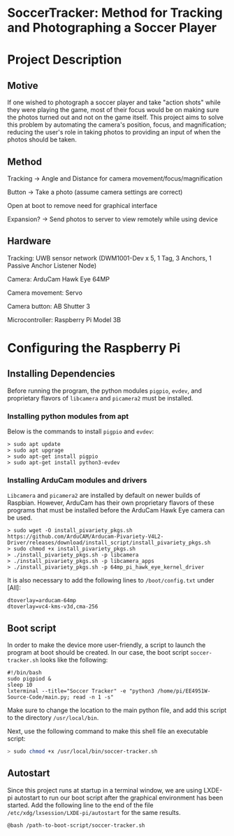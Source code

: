 # SoccerTracker: Method for Tracking and Photographing a Soccer Player

# Project Description

## Motive

If one wished to photograph a soccer player and take "action shots" while they were playing the game, most of their focus would be on making sure the photos turned out and not on the game itself. This project aims to solve this problem by automating the camera's position, focus, and magnification; reducing the user's role in taking photos to providing an input of when the photos should be taken.

## Method

Tracking -> Angle and Distance for camera movement/focus/magnification

Button -> Take a photo (assume camera settings are correct)

Open at boot to remove need for graphical interface

Expansion? -> Send photos to server to view remotely while using device

## Hardware

Tracking: UWB sensor network (DWM1001-Dev x 5, 1 Tag, 3 Anchors, 1 Passive Anchor Listener Node)

Camera: ArduCam Hawk Eye 64MP

Camera movement: Servo

Camera button: AB Shutter 3

Microcontroller: Raspberry Pi Model 3B

# Configuring the Raspberry Pi

## Installing Dependencies

Before running the program, the python modules `pigpio`, `evdev`, and proprietary flavors of `libcamera` and `picamera2` must be installed. 

### Installing python modules from apt

Below is the commands to install `pigpio` and `evdev`:

```shell
> sudo apt update
> sudo apt upgrage
> sudo apt-get install pigpio
> sudo apt-get install python3-evdev
```

### Installing ArduCam modules and drivers

`Libcamera` and `picamera2` are installed by default on newer builds of Raspbian. However, ArduCam has their own proprietary flavors of these programs that must be installed before the ArduCam Hawk Eye camera can be used.

```shell
> sudo wget -O install_pivariety_pkgs.sh https://github.com/ArduCAM/Arducam-Pivariety-V4L2-Driver/releases/download/install_script/install_pivariety_pkgs.sh
> sudo chmod +x install_pivariety_pkgs.sh
> ./install_pivariety_pkgs.sh -p libcamera
> ./install_pivariety_pkgs.sh -p libcamera_apps
> ./install_pivariety_pkgs.sh -p 64mp_pi_hawk_eye_kernel_driver
```

It is also necessary to add the following lines to `/boot/config.txt` under [All]:

```
dtoverlay=arducam-64mp
dtoverlay=vc4-kms-v3d,cma-256
```

## Boot script

In order to make the device more user-friendly, a script to launch the program at boot should be created. In our case, the boot script `soccer-tracker.sh` looks like the following:

```shell
#!/bin/bash
sudo pigpiod &
sleep 10
lxterminal --title="Soccer Tracker" -e "python3 /home/pi/EE4951W-Source-Code/main.py; read -n 1 -s" 
```

Make sure to change the location to the main python file, and add this script to the directory `/usr/local/bin`.

Next, use the following command to make this shell file an executable script:

```bash
> sudo chmod +x /usr/local/bin/soccer-tracker.sh
```

## Autostart

Since this project runs at startup in a terminal window, we are using LXDE-pi autostart to run our boot script after the graphical environment has been started. Add the following line to the end of the file `/etc/xdg/lxsession/LXDE-pi/autostart` for the same results.

```
@bash /path-to-boot-script/soccer-tracker.sh
```

